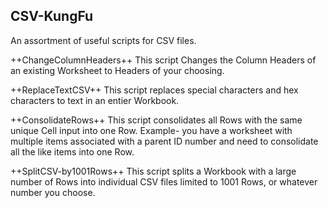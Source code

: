 ## CSV-KungFu ##
An assortment of useful scripts for CSV files.

++ChangeColumnHeaders++
This script Changes the Column Headers of an existing Worksheet to Headers of your choosing.

++ReplaceTextCSV++
This script replaces special characters and hex characters to text in an entier Workbook.

++ConsolidateRows++
This script consolidates all Rows with the same unique Cell input into one Row. Example- you have a worksheet with multiple items associated with a parent ID number and need to consolidate all the like items into one Row.

++SplitCSV-by1001Rows++
This script splits a Workbook with a large number of Rows into individual CSV files limited to 1001 Rows, or whatever number you choose.
